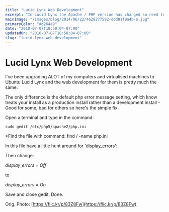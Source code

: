 ```yaml
---
title: "Lucid Lynx Web Development"
excerpt: "In Lucid Lynx the Apache / PHP version has changed so need to enable display_errors to display PHP errors in the browser."
mainImage: "/images/blog/2014/06/22/4628277592-ddd81f9a4b-o.jpg"
primaryColor: "#d264a9"
date: "2010-07-07T18:58:04-07:00"
updatedOn: "2010-07-07T18:58:04-07:00"
slug: "lucid-lynx-web-development"
---
```


# Lucid Lynx Web Development 

I've been upgrading ALOT of my computers and virtualised machines to Ubuntu Lucid Lynx and the web development for them is pretty much the same.

The only difference is the default php error message setting, which know treats your install as a production install rather than a development install - Good for some, bad for others so here's the simple fix.

Open a terminal and type in the command:

`sudo gedit /etc/php5/apache2/php.ini`

*Find the file with command: find / -name php.ini

In this file have a little hunt around for 'display_errors':

Then change: 

*display_errors = Off*

to

*display_errors = On*

Save and close gedit. Done.

Orig. Photo: [https://flic.kr/p/83Z8Fw](https://flic.kr/p/83Z8Fw)